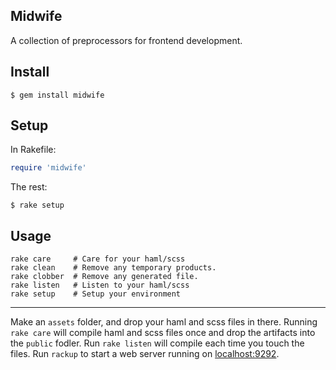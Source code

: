 ## Midwife
A collection of preprocessors for frontend development.

## Install

    $ gem install midwife

## Setup

In Rakefile:

```ruby
require 'midwife'
```

The rest:

    $ rake setup

## Usage

    rake care     # Care for your haml/scss
    rake clean    # Remove any temporary products.
    rake clobber  # Remove any generated file.
    rake listen   # Listen to your haml/scss
    rake setup    # Setup your environment

---

Make an `assets` folder, and drop your haml and scss files in there. Running `rake care` will compile haml and scss files once and drop the artifacts into the `public` fodler. Run `rake listen` will compile each time you touch the files. Run `rackup` to start a web server running on [localhost:9292](http://localhost:9292).